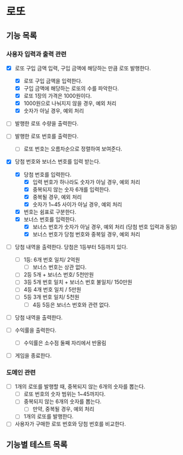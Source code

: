 # 로또

## 기능 목록
### 사용자 입력과 출력 관련
- [x] 로또 구입 금액 입력, 구입 금액에 해당하는 만큼 로또 발행한다.
  - [x] 로또 구입 금액을 입력한다.
  - [x] 구입 금액에 해당하는 로또의 수를 파악한다.
  - [x] 로또 1장의 가격은 1000원이다.
  - [x] 1000원으로 나눠지지 않을 경우, 예외 처리
  - [x] 숫자가 아닐 경우, 예외 처리

- [ ] 발행한 로또 수량을 출력한다.
- [ ] 발행한 로또 번호를 출력한다.
  - [ ] 로또 번호는 오름차순으로 정렬하여 보여준다.

- [x] 당첨 번호와 보너스 번호를 입력 받는다.
  - [x] 당첨 번호를 입력한다.
    - [x] 입력 번호가 하나라도 숫자가 아닐 경우, 예외 처리
    - [x] 중복되지 않는 숫자 6개를 입력한다.
    - [x] 중복될 경우, 예외 처리
    - [x] 숫자가 1~45 사이가 아닐 경우, 예외 처리
  - [x] 번호는 쉼표로 구분한다.
  - [x] 보너스 번호를 입력한다.
    - [x] 보너스 번호가 숫자가 아닐 경우, 예외 처리 (당첨 번호 입력과 동일)
    - [x] 보너스 번호가 당첨 번호와 중복일 경우, 예외 처리

- [ ] 당첨 내역을 출력한다. 당첨은 1등부터 5등까지 있다.
  - [ ] 1등: 6개 번호 일치/ 2억원
    - [ ] 보너스 번호는 상관 없다.
  - [ ] 2등 5개 + 보너스 번호/ 5천만원
  - [ ] 3등 5개 번호 일치 + 보너스 번호 불일치/ 150만원
  - [ ] 4등 4개 번호 일치 / 5만원
  - [ ] 5등 3개 번호 일치/ 5천원
    - [ ] 4등 5등은 보너스 번호와 관련 없다.

- [ ] 당첨 내역을 출력한다.

- [ ] 수익률을 출력한다.
  - [ ] 수익률은 소수점 둘째 자리에서 반올림

- [ ] 게임을 종료한다.

### 도메인 관련
- [ ] 1개의 로또를 발행할 때, 중복되지 않는 6개의 숫자를 뽑는다.
  - [ ] 로또 번호의 숫자 범위는 1~45까지다.
  - [ ] 중복되지 않는 6개의 숫자를 뽑는다.
    - [ ] 만약, 중복될 경우, 예외 처리
  - [ ] 1개의 로또를 발행한다.

- [ ] 사용자가 구매한 로또 번호와 당첨 번호를 비교한다.

## 기능별 테스트 목록